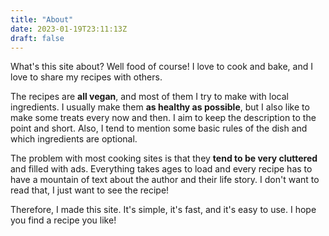 ```yaml
---
title: "About"
date: 2023-01-19T23:11:13Z
draft: false
---
```


What's this site about? Well food of course! I love to cook and bake, and I love to share my recipes with others.

The recipes are **all vegan**, and most of them I try to make with local ingredients. I usually make them **as healthy as possible**, but I also like to make some treats every now and then.
I aim to keep the description to the point and short. Also, I tend to mention some basic rules of the dish and which ingredients are optional.

The problem with most cooking sites is that they **tend to be very cluttered** and filled with ads. Everything takes ages to load and 
every recipe has to have a mountain of text about the author and their life story. I don't want to read that, I just want to see the recipe!

Therefore, I made this site. It's simple, it's fast, and it's easy to use. I hope you find a recipe you like!
